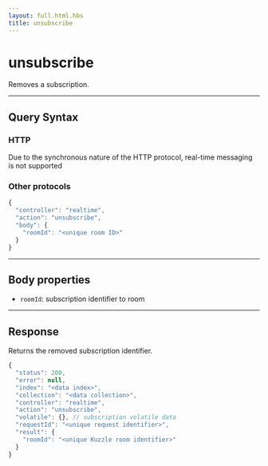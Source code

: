 ```yaml
---
layout: full.html.hbs
title: unsubscribe
---
```


# unsubscribe

<SinceBadge version="1.0.0" />

Removes a subscription.

---

## Query Syntax

### HTTP

Due to the synchronous nature of the HTTP protocol, real-time messaging is not supported

### Other protocols

```js
{
  "controller": "realtime",
  "action": "unsubscribe",
  "body": {
    "roomId": "<unique room ID>"
  }
}
```

---

## Body properties

- `roomId`: subscription identifier to room

---

## Response

Returns the removed subscription identifier.

```js
{
  "status": 200,
  "error": null,
  "index": "<data index>",
  "collection": "<data collection>",
  "controller": "realtime",
  "action": "unsubscribe",
  "volatile": {}, // subscription volatile data
  "requestId": "<unique request identifier>",
  "result": {
    "roomId": "<unique Kuzzle room identifier>"
  }
}
```
